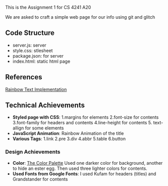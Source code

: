 This is the Assignment 1 for CS 4241 A20

We are asked to craft a simple web page for our info using git and glitch

## Code Structure
- server.js: server
- style.css: stlesheet
- package.json: for server
- index.html: static html page

## References
[Rainbow Text Implementation](https://stackoverflow.com/questions/36793529/how-to-generate-rainbow-colored-text-in-javascript)

## Technical Achievements
- **Styled page with CSS**: 1.margins for elements 2.font-size for contents 3.font-family for headers and contents 4.line-height for contents 5. text-allign for some elements
- **JavaScript Animation**: Rainbow Animation of the title
- **Various Tags**: 1.link 2.pre 3.div 4.abbr 5.table 6.button

### Design Achievements
- **Color**: [The Color Palette](Color.PNG) Used one darker color for background, another to hide an ester egg. Then used three lighter colors for contents.
- **Used Fonts from Google Fonts**: I used Kufam for headers (titles) and Grandstander for contents


